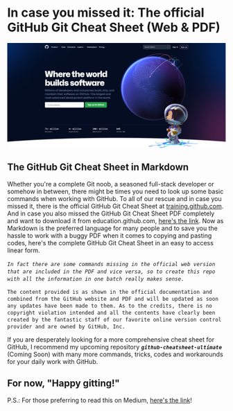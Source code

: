 # In case you missed it: The official GitHub Git Cheat Sheet (Web & PDF) 

![Image](/images/screenshot_github_com.png "Credits: GitHub, Inc. @ www.github.com")
## The GitHub Git Cheat Sheet in Markdown

Whether you're a complete Git noob, a seasoned full-stack developer or somehow in between, there might be times you need to look up some basic commands when working with GitHub. To all of our rescue and in case you missed it, there is the official GitHub Git Cheat Sheet at [training.github.com](https://training.github.com/downloads/github-git-cheat-sheet/). And in case you also missed the GitHub Git Cheat Sheet PDF completely and want to download it from education.github.com, [here's the link](https://education.github.com/git-cheat-sheet-education.pdf). Now as Markdown is the preferred language for many people and to save you the hassle to work with a buggy PDF when it comes to copying and pasting codes, here's the complete GitHub Git Cheat Sheet in an easy to access linear form.

*`In fact there are some commands missing in the official web version that are included in the PDF and vice versa, so to create this repo with all the information in one batch really makes sense.`*

    The content provided is as shown in the official documentation and combined from the GitHub website and PDF and will be updated as soon any updates have been made to them. As to the credits, there is no copyright violation intended and all the contents have clearly been created by the fantastic staff of our favorite online version control provider and are owned by GitHub, Inc.

If you are desperately looking for a more comprehensive cheat sheet for GitHub, I recommend my upcoming repository __*`github-cheatsheet-ultimate`*__ (Coming Soon) with many more commands, tricks, codes and workarounds for your daily work with GitHub.

## For now, "Happy gitting!"

P.S.: For those preferring to read this on Medium, [here's the link](https://bytecurl.medium.com/in-case-you-missed-it-the-official-github-git-cheat-sheet-web-pdf-7a4a9066a50c)!
